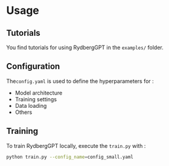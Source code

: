 # Usage

## Tutorials 

You find tutorials for using RydbergGPT in the `examples/` folder.

## Configuration
The`config.yaml` is used to define the hyperparameters for :
- Model architecture
- Training settings
- Data loading
- Others

## Training
To train RydbergGPT locally, execute the `train.py` with :
```bash
python train.py --config_name=config_small.yaml
```